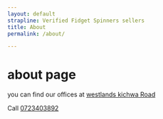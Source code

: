 ```yaml
---
layout: default
strapline: Verified Fidget Spinners sellers
title: About
permalink: /about/

---
```

# about page
you can find our offices at [westlands kichwa Road](https://github.com/cjumae/contact)

Call [0723403892](0723403892 )
